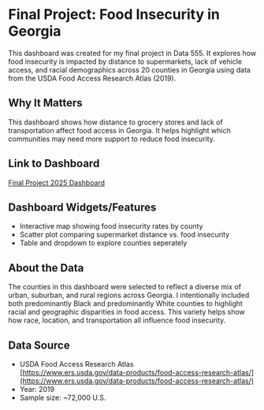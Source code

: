 # Final Project: Food Insecurity in Georgia

This dashboard was created for my final project in Data 555. It explores how food insecurity is impacted by distance to supermarkets, lack of vehicle access, and racial demographics across 20 counties in Georgia using data from the USDA Food Access Research Atlas (2019).

## Why It Matters
This dashboard shows how distance to grocery stores and lack of transportation affect food access in Georgia. It helps highlight which communities may need more support to reduce food insecurity.

## Link to Dashboard  
[Final Project 2025 Dashboard](https://tarmou2.github.io/data555-final/Final%20Project%202025.html)

## Dashboard Widgets/Features  
- Interactive map showing food insecurity rates by county  
- Scatter plot comparing supermarket distance vs. food insecurity  
- Table and dropdown to explore counties seperately 

## About the Data  
The counties in this dashboard were selected to reflect a diverse mix of urban, suburban, and rural regions across Georgia. I intentionally included both predominantly Black and predominantly White counties to highlight racial and geographic disparities in food access. This variety helps show how race, location, and transportation all influence food insecurity.

## Data Source  
- USDA Food Access Research Atlas  
  [https://www.ers.usda.gov/data-products/food-access-research-atlas/](https://www.ers.usda.gov/data-products/food-access-research-atlas/)  
- Year: 2019  
- Sample size: ~72,000 U.S.
